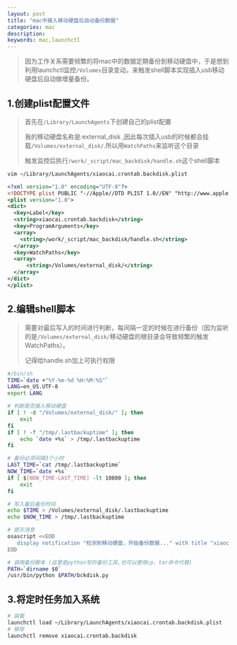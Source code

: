```yaml
---
layout: post
title: "mac中接入移动硬盘后自动备份数据"
categories: mac
description: 
keywords: mac,launchctl
---
```


> 因为工作关系需要频繁的将mac中的数据定期备份到移动硬盘中，于是想到利用launchctl监控`/Volumes`目录变动，来触发shell脚本实现插入usb移动硬盘后自动做增量备份。

## 1.创建plist配置文件

> 首先在`/Library/LaunchAgents`下创建自己的plist配置
>
> 我的移动硬盘名称是:external_disk ,因此每次插入usb的时候都会挂载`/Volumes/external_disk/`.所以用`WatchPaths`来监听这个目录
>
> 触发监控后执行`/work/_script/mac_backdisk/handle.sh`这个shell脚本

```sh
vim ~/Library/LaunchAgents/xiaocai.crontab.backdisk.plist
```

```Xml
<?xml version="1.0" encoding="UTF-8"?>
<!DOCTYPE plist PUBLIC "-//Apple//DTD PLIST 1.0//EN" "http://www.apple.com/DTDs/PropertyList-1.0.dtd">
<plist version="1.0">
<dict>
  <key>Label</key>
  <string>xiaocai.crontab.backdisk</string>
  <key>ProgramArguments</key>
  <array>
    <string>/work/_script/mac_backdisk/handle.sh</string>
  </array>
  <key>WatchPaths</key>
  <array>
      <string>/Volumes/external_disk/</string>
  </array>
</dict>
</plist>
```



## 2.编辑shell脚本

> 需要对最后写入的时间进行判断，每间隔一定的时候在进行备份（因为监听的是`/Volumes/external_disk/`移动硬盘的根目录会导致频繁的触发WatchPaths）。
>
> 记得给handle.sh加上可执行权限

```sh
#/bin/sh
TIME=`date +"%Y-%m-%d %H:%M:%S"`
LANG=en_US.UTF-8
export LANG

# 判断是否接入移动硬盘
if [ ! -d "/Volumes/external_disk/" ]; then
    exit
fi
if [ ! -f "/tmp/.lastbackuptime" ]; then
    echo `date +%s` > /tmp/.lastbackuptime
fi

# 备份必须间隔3个小时
LAST_TIME=`cat /tmp/.lastbackuptime`
NOW_TIME=`date +%s`
if [ $[NOW_TIME-LAST_TIME] -lt 10800 ]; then
    exit
fi

# 写入最后备份时间
echo $TIME > /Volumes/external_disk/.lastbackuptime
echo $NOW_TIME > /tmp/.lastbackuptime

# 提示消息
osascript <<EOD
   display notification "检测到移动硬盘，开始备份数据..." with title "xiaocai的mac"
EOD

# 调用备份脚本 (这里是python写的备份工具,也可以使用cp、tar命令代替)
PATH=`dirname $0`
/usr/bin/python $PATH/bckdisk.py
```



## 3.将定时任务加入系统

```sh
# 装载
launchctl load ~/Library/LaunchAgents/xiaocai.crontab.backdisk.plist
# 移除
launchctl remove xiaocai.crontab.backdisk
```

